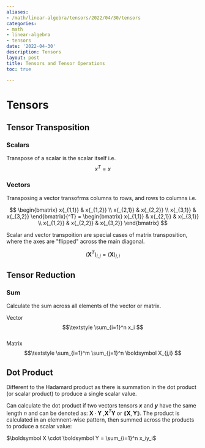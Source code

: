 ```yaml
---
aliases:
- /math/linear-algebra/tensors/2022/04/30/tensors
categories:
- math
- linear-algebra
- tensors
date: '2022-04-30'
description: Tensors
layout: post
title: Tensors and Tensor Operations
toc: true

---
```


# Tensors

## Tensor Transposition

### Scalars

Transpose of a scalar is the scalar itself i.e. $$x{^T} = x$$

### Vectors

Transposing a vector transofrms columns to rows, and rows to columns i.e.

$$
\begin{bmatrix} x{_{1,1}} & x{_{1,2}} \\ x{_{2,1}} & x{_{2,2}} \\ x{_{3,1}} & x{_{3,2}}
\end{bmatrix}{^T} =
\begin{bmatrix}
x{_{1,1}} & x{_{2,1}} & x{_{3,1}} \\
x{_{1,2}} & x{_{2,2}} & x{_{3,2}}
\end{bmatrix}
$$

Scalar and vector transpoition are special cases of matrix transposition, where the axes are "flipped" across the main diagonal.

$$(\boldsymbol X^T)_{i,j} = (\boldsymbol X)_{j,i} $$

## Tensor Reduction

### Sum

Calculate the sum across all elements of the vector or matrix.

Vector
$$\textstyle \sum_{i=1}^n x_i $$  
Matrix 
$$\textstyle \sum_{i=1}^m \sum_{j=1}^n \boldsymbol X_{j,i} $$

## Dot Product

Different to the Hadamard product as there is summation in the dot product (or scalar product) to produce a single scalar value.

Can calculate the dot product if two vectors tensors _**x**_  and _**y**_ have the same length $n$ and can be denoted as: 
$\boldsymbol X\cdot \boldsymbol Y$ ,$\boldsymbol X^T \boldsymbol Y$  or $\lang \boldsymbol X,\boldsymbol Y \rang$.
The product is calculated in an elemnent-wise pattern, then summed across the products to produce a scalar value:

$\boldsymbol X \cdot \boldsymbol Y = \sum_{i=1}^n x_iy_i$


